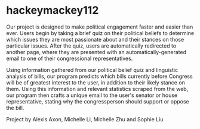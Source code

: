 # hackeymackey112

Our project is designed to make political engagement faster and easier than ever. Users begin by taking a brief quiz on their political beliefs to determine which issues they are most passionate about and their stances on those particular issues. After the quiz, users are automatically redirected to another page, where they are presented with an automatically-generated email to one of their congressional representatives.

Using information gathered from our political belief quiz and linguistic analysis of bills, our program predicts which bills currently before Congress will be of greatest interest to the user, in addition to their likely stance on them. Using this information and relevant statistics scraped from the web, our program then crafts a unique email to the user's senator or house representative, stating why the congressperson should support or oppose the bill.
  
Project by Alexis Axon, Michelle Li, Michelle Zhu and Sophie Liu
